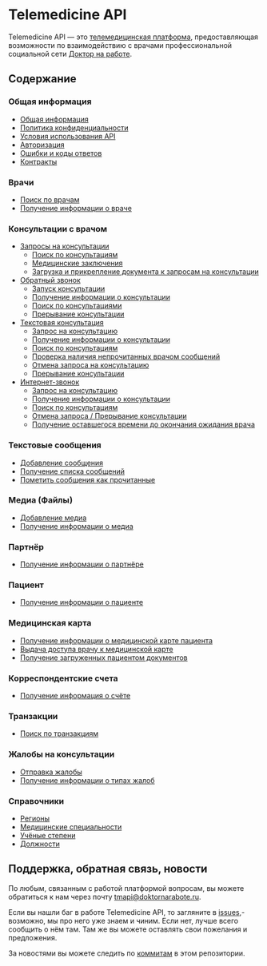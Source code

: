 # Telemedicine API

Telemedicine API — это [телемедицинская платформа](https://www.doktornarabote.ru/telemedicine/), предоставляющая возможности по взаимодействию с врачами профессиональной социальной сети [Доктор на работе](https://www.doktornarabote.ru/AboutUs).

## Содержание

### Общая информация

* [Общая информация](https://github.com/doktornarabote/telemedicine-api/blob/master/docs/general.md)
* [Политика конфиденциальности](https://github.com/doktornarabote/telemedicine-api/blob/master/docs/policy.md)
* [Условия использования API](https://github.com/doktornarabote/telemedicine-api/blob/master/docs/terms.md)
* [Авторизация](https://github.com/doktornarabote/telemedicine-api/blob/master/docs/authorization.md)
* [Ошибки и коды ответов](https://github.com/doktornarabote/telemedicine-api/blob/master/docs/errors.md)
* [Контракты](https://github.com/doktornarabote/telemedicine-api/blob/master/docs/contracts.md)

### Врачи

* [Поиск по врачам](https://github.com/doktornarabote/telemedicine-api/blob/master/docs/doctors.md)
* [Получение информации о враче](https://github.com/doktornarabote/telemedicine-api/blob/master/docs/doctors.md)

### Консультации с врачом

* [Запросы на консультации](https://github.com/doktornarabote/telemedicine-api/blob/master/docs/requests.md)
  * [Поиск по консультациям](https://github.com/doktornarabote/telemedicine-api/blob/master/docs/requests.md)
  * [Медицинские заключения](https://github.com/doktornarabote/telemedicine-api/blob/master/docs/requests.md)
  * [Загрузка и прикрепление документа к запросам на консультации](https://github.com/doktornarabote/telemedicine-api/blob/master/docs/requests.md)
* [Обратный звонок](https://github.com/doktornarabote/telemedicine-api/blob/master/docs/callbacks.md)
  * [Запуск консультации](https://github.com/doktornarabote/telemedicine-api/blob/master/docs/callbacks.md)
  * [Получение информации о консультации](https://github.com/doktornarabote/telemedicine-api/blob/master/docs/callbacks.md)
  * [Поиск по консультациями](https://github.com/doktornarabote/telemedicine-api/blob/master/docs/callbacks.md)
  * [Прерывание консультации](https://github.com/doktornarabote/telemedicine-api/blob/master/docs/callbacks.md)
* [Текстовая консультация](https://github.com/doktornarabote/telemedicine-api/blob/master/docs/writings.md)
  * [Запрос на консультацию](https://github.com/doktornarabote/telemedicine-api/blob/master/docs/writings.md)
  * [Получение информации о консультации](https://github.com/doktornarabote/telemedicine-api/blob/master/docs/writings.md)
  * [Поиск по консультациям](https://github.com/doktornarabote/telemedicine-api/blob/master/docs/writings.md)
  * [Проверка наличия непрочитанных врачом сообщений](https://github.com/doktornarabote/telemedicine-api/blob/master/docs/writings.md)
  * [Отмена запроса на консультацию](https://github.com/doktornarabote/telemedicine-api/blob/master/docs/writings.md)
  * [Прерывание консультации](https://github.com/doktornarabote/telemedicine-api/blob/master/docs/writings.md)
* [Интернет-звонок](https://github.com/doktornarabote/telemedicine-api/blob/master/docs/voip.md)
  * [Запрос на консультацию](https://github.com/doktornarabote/telemedicine-api/blob/master/docs/voip.md)
  * [Получение информации о консультации](https://github.com/doktornarabote/telemedicine-api/blob/master/docs/voip.md)
  * [Поиск по консультациям](https://github.com/doktornarabote/telemedicine-api/blob/master/docs/voip.md)
  * [Отмена запроса / Прерывание консультации](https://github.com/doktornarabote/telemedicine-api/blob/master/docs/voip.md)
  * [Получение оставшегося времени до окончания ожидания врача](https://github.com/doktornarabote/telemedicine-api/blob/master/docs/voip.md)

### Текстовые сообщения

* [Добавление сообщения](https://github.com/doktornarabote/telemedicine-api/blob/master/docs/messages.md)
* [Получение списка сообщений](https://github.com/doktornarabote/telemedicine-api/blob/master/docs/messages.md)
* [Пометить сообщения как прочитанные](https://github.com/doktornarabote/telemedicine-api/blob/master/docs/messages.md)

### Медиа (Файлы)

* [Добавление медиа](https://github.com/doktornarabote/telemedicine-api/blob/master/docs/medias.md)
* [Получение информации о медиа](https://github.com/doktornarabote/telemedicine-api/blob/master/docs/medias.md)

### Партнёр

* [Получение информации о партнёре](https://github.com/doktornarabote/telemedicine-api/blob/master/docs/partner.md)

### Пациент

* [Получение информации о пациенте](https://github.com/doktornarabote/telemedicine-api/blob/master/docs/patient.md)

### Медицинская карта

* [Получение информации о медицинской карте пациента](https://github.com/doktornarabote/telemedicine-api/blob/master/docs/medicalcard.md)
* [Выдача доступа врачу к медицинской карте](https://github.com/doktornarabote/telemedicine-api/blob/master/docs/medicalcard.md)
* [Получение загруженных пациентом документов](https://github.com/doktornarabote/telemedicine-api/blob/master/docs/medicalcard.md)

### Корреспондентские счета

* [Получение информация о счёте](https://github.com/doktornarabote/telemedicine-api/blob/master/docs/correspondentaccounts.md)

### Транзакции

* [Поиск по транзакциям](https://github.com/doktornarabote/telemedicine-api/blob/master/docs/transactions.md)

### Жалобы на консультации

* [Отправка жалобы](https://github.com/doktornarabote/telemedicine-api/blob/master/docs/complaints.md)
* [Получение информации о типах жалоб](https://github.com/doktornarabote/telemedicine-api/blob/master/docs/complaints.md)

### Справочники

* [Регионы](https://github.com/doktornarabote/telemedicine-api/blob/master/docs/regions.md)
* [Медицинские специальности](https://github.com/doktornarabote/telemedicine-api/blob/master/docs/medicalspecialties.md)
* [Учёные степени](https://github.com/doktornarabote/telemedicine-api/blob/master/docs/degrees.md)
* [Должности](https://github.com/doktornarabote/telemedicine-api/blob/master/docs/medicalpositions.md)

## Поддержка, обратная связь, новости

По любым, связанным с работой платформой вопросам, вы можете обратиться к нам через почту tmapi@doktornarabote.ru.

Если вы нашли баг в работе Telemedicine API, то загляните в
[issues](https://github.com/doktornarabote/telemedicine-api/issues),- возможно, мы про него уже знаем и чиним. Если нет, лучше всего сообщить о нём там. Там же вы можете оставлять свои
пожелания и предложения.

За новостями вы можете следить по
[коммитам](https://github.com/doktornarabote/telemedicine-api/commits/master) в этом репозитории.



